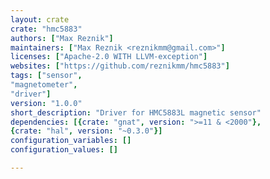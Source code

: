 ```yaml
---
layout: crate
crate: "hmc5883"
authors: ["Max Reznik"]
maintainers: ["Max Reznik <reznikmm@gmail.com>"]
licenses: ["Apache-2.0 WITH LLVM-exception"]
websites: ["https://github.com/reznikmm/hmc5883"]
tags: ["sensor",
"magnetometer",
"driver"]
version: "1.0.0"
short_description: "Driver for HMC5883L magnetic sensor"
dependencies: [{crate: "gnat", version: ">=11 & <2000"},
{crate: "hal", version: "~0.3.0"}]
configuration_variables: []
configuration_values: []

---
```



